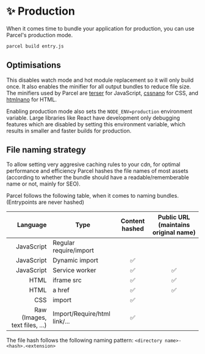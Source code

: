 # ✨ Production

When it comes time to bundle your application for production, you can use Parcel's production mode.

```bash
parcel build entry.js
```

## Optimisations

This disables watch mode and hot module replacement so it will only build once. It also enables the minifier for all output bundles to reduce file size. The minifiers used by Parcel are [terser](https://github.com/fabiosantoscode/terser) for JavaScript, [cssnano](http://cssnano.co) for CSS, and [htmlnano](https://github.com/posthtml/htmlnano) for HTML.

Enabling production mode also sets the `NODE_ENV=production` environment variable. Large libraries like React have development only debugging features which are disabled by setting this environment variable, which results in smaller and faster builds for production.

## File naming strategy

To allow setting very aggresive caching rules to your cdn, for optimal performance and efficiency Parcel hashes the file names of most assets (according to whether the bundle should have a readable/rememberable name or not, mainly for SEO).

Parcel follows the following table, when it comes to naming bundles. (Entrypoints are never hashed)

| Language | Type | Content hashed | Public URL (maintains original name) |
| ---:| --- |:---:|:---:|
| JavaScript | Regular require/import |  |  |
| JavaScript | Dynamic import | ✅  |    |
| JavaScript | Service worker | ✅  | ✅ |
| HTML | iframe src | ✅ | ✅ |
| HTML | a href | ✅ | ✅ |
| CSS | import | ✅ |  |
| Raw (Images, text files, ...) | Import/Require/html link/... | ✅ |  |

The file hash follows the following naming pattern: `<directory name>-<hash>.<extension>`